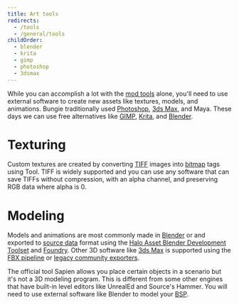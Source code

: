 ```yaml
---
title: Art tools
redirects:
  - /tools
  - /general/tools
childOrder:
  - blender
  - krita
  - gimp
  - photoshop
  - 3dsmax
---
```

While you can accomplish a lot with the [mod tools](~) alone, you'll need to use external software to create new assets like textures, models, and animations. Bungie traditionally used [Photoshop](~), [3ds Max](~3dsmax), and Maya. These days we can use free alternatives like [GIMP](~), [Krita](~), and [Blender](~).

# Texturing
Custom textures are created by converting [TIFF][wiki-tiff] images into [bitmap](~h1/tags/bitmap) tags using Tool. TIFF is widely supported and you can use any software that can save TIFFs without compression, with an alpha channel, and preserving RGB data where alpha is 0.

# Modeling
Models and animations are most commonly made in [Blender](~) or and exported to [source data](~) format using the [Halo Asset Blender Development Toolset](~halo-asset-blender-development-toolset) and [Foundry](~). Other 3D software like [3ds Max](~3dsmax) is supported using the [FBX pipeline](~fbx) or [legacy community exporters](~bluestreak).

The official tool Sapien allows you place certain objects in a scenario but it's not a 3D modeling program. This is different from some other engines that have built-in level editors like UnrealEd and Source's Hammer. You will need to use external software like Blender to model your [BSP](~h1/tags/scenario_structure_bsp).

[wiki-tiff]: https://en.wikipedia.org/wiki/TIFF